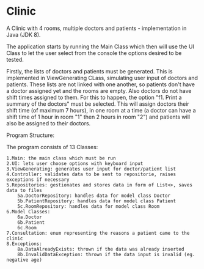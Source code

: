 # Clinic
A Clinic with 4 rooms, multiple doctors and patients - implementation in Java (JDK 8).

The application starts by running the Main Class which then will use the UI Class to let the user select from the console the options desired to be tested.

Firstly, the lists of doctors and patients must be generated. This is implemented in ViewGenerating CLass, simulating user input of doctors and patients. 
These lists are not linked with one another, so patients don't have a doctor assigned yet and the rooms are empty. Also doctors do not have shift times assigned to them. For this to happen,
the option "f1. Print a summary of the doctors" must be selected. This will assign doctors their shift time (of maximum 7 hours), in one room at a time (a doctor can have a shift time of 1 hour
in room "1" then 2 hours in room "2") and patients will also be assigned to their doctors.



Program Structure:

The program consists of 13 Classes:

	1.Main: the main class which must be run
	2.UI: lets user choose options with keyboard input
	3.ViewGenerating: generates user input for doctor/patient list
	4.Controller: validates data to be sent to repositorie, raises exceptions if necessary 
	5.Repositories: gestionates and stores data in form of List<>, saves data to files
		5a.DoctorRepository: handles data for model class Doctor
		5b.PatientRepository: handles data for model class Patient
		5c.RoomRepository: handles data for model class Room
	6.Model Classes:
		6a.Doctor
		6b.Patient
		6c.Room
	7.Consultation: enum representing the reasons a patient came to the clinic
	8.Exceptions:
		8a.DataAlreadyExists: thrown if the data was already inserted
		8b.InvalidDataException: thrown if the data input is invalid (eg. negative age)



